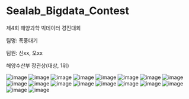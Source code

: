 # Sealab_Bigdata_Contest
제4회 해양과학 빅데이터 경진대회


팀명: 폭풍대기

팀원: 신xx, 오xx

해양수산부 장관상(대상, 1위)

![image](https://github.com/user-attachments/assets/c398a0a4-98e5-4738-933a-54506e7fae84)
![image](https://github.com/user-attachments/assets/0c997c9d-8e05-4829-a287-e258d825f5e4)
![image](https://github.com/user-attachments/assets/8a426435-dc80-4b0e-b260-a1856b79217d)
![image](https://github.com/user-attachments/assets/52bd4153-8776-4723-9233-855c89fd2be0)
![image](https://github.com/user-attachments/assets/9dc29649-dfa9-4163-88f6-9ab615a389f3)
![image](https://github.com/user-attachments/assets/11c4ec0f-9e53-4264-a369-0f0fae49583d)
![image](https://github.com/user-attachments/assets/0abbc148-207e-4629-a62b-6a823ff82ee5)
![image](https://github.com/user-attachments/assets/136a9d37-2ee0-44a5-87f1-988b69c3ef16)
![image](https://github.com/user-attachments/assets/6882c690-a95b-47d1-b58d-172e3c169f80)
![image](https://github.com/user-attachments/assets/ba0de658-4aba-4446-b40e-e9da6b75a36a)
![image](https://github.com/user-attachments/assets/ddcce100-1833-4247-b51c-e20af0507edb)
![image](https://github.com/user-attachments/assets/ca013f20-0da8-4c80-8639-e6cbed577906)
![image](https://github.com/user-attachments/assets/29a14af2-8102-479c-a0fb-c8651f76b8ae)
![image](https://github.com/user-attachments/assets/aca8d1a7-c63f-47c9-81e9-840ee3c0d7b2)
![image](https://github.com/user-attachments/assets/ad3fcbed-5899-4a49-8cd2-2fa23d286675)
![image](https://github.com/user-attachments/assets/e6cf6cc5-8ecd-47d1-9037-4ac9a1c9581b)
![image](https://github.com/user-attachments/assets/4489d5a0-ccce-4305-baab-1144d50650af)
![image](https://github.com/user-attachments/assets/b576767c-23d6-4ff8-a842-c055c9df1e2c)
